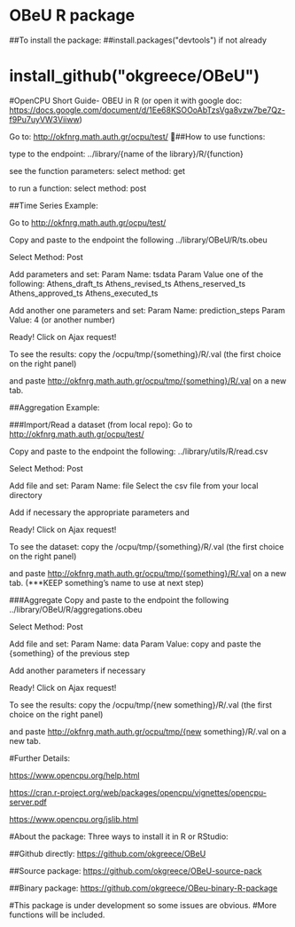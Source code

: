 # OBeU R package
##To install the package:
##install.packages("devtools") if not already
# install_github("okgreece/OBeU")


#OpenCPU Short Guide- OBEU in R 
(or open it with google doc:
https://docs.google.com/document/d/1Ee68KSOOoAbTzsVga8vzw7be7Qz-f9Pu7uyVW3Viiww)


Go to: http://okfnrg.math.auth.gr/ocpu/test/

##How to use functions:

type to the endpoint:
../library/{name of the library}/R/{function}

see the function parameters:
select method: get

to run a function:
select method: post


##Time Series Example:

Go to http://okfnrg.math.auth.gr/ocpu/test/

Copy and paste to the endpoint the following
../library/OBeU/R/ts.obeu

Select Method: Post

Add parameters and set:
Param Name: tsdata
Param Value one of the following:
Athens_draft_ts
Athens_revised_ts
Athens_reserved_ts
Athens_approved_ts
Athens_executed_ts



Add another one parameters and set:
Param Name: prediction_steps
Param Value: 4 (or another number)

Ready! Click on Ajax request!

To see the results: copy the /ocpu/tmp/{something}/R/.val (the first choice on the right panel)

and paste http://okfnrg.math.auth.gr/ocpu/tmp/{something}/R/.val on a new tab.


##Aggregation Example:

  ###Import/Read a dataset (from local repo):
Go to http://okfnrg.math.auth.gr/ocpu/test/

 Copy and paste to the endpoint the following:
../library/utils/R/read.csv

Select Method: Post

Add file and set:
Param Name: file
Select the csv file from your local directory

Add if necessary the appropriate parameters and

Ready! Click on Ajax request!

To see the dataset: copy the /ocpu/tmp/{something}/R/.val (the first choice on the right panel)

and paste http://okfnrg.math.auth.gr/ocpu/tmp/{something}/R/.val on a new tab. 
(***KEEP something’s name to use at next step)

  ###Aggregate
Copy and paste to the endpoint the following
../library/OBeU/R/aggregations.obeu

Select Method: Post

Add file and set:
Param Name: data
Param Value: copy and paste the {something} of the previous step

Add another parameters if necessary

Ready! Click on Ajax request!

To see the results: copy the /ocpu/tmp/{new something}/R/.val (the first choice on the right panel)

and paste http://okfnrg.math.auth.gr/ocpu/tmp/{new something}/R/.val on a new tab.


#Further Details:

https://www.opencpu.org/help.html

https://cran.r-project.org/web/packages/opencpu/vignettes/opencpu-server.pdf

https://www.opencpu.org/jslib.html


#About the package:
Three ways to install it in R or RStudio:

##Github directly:
https://github.com/okgreece/OBeU

##Source package:
https://github.com/okgreece/OBeU-source-pack

##Binary package:
https://github.com/okgreece/OBeu-binary-R-package

#This package is under development so some issues are obvious.
#More functions will be included.



